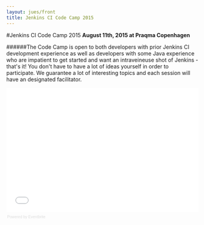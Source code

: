 ```yaml
---
layout: jues/front
title: Jenkins CI Code Camp 2015
---
```

#Jenkins CI Code Camp 2015
__August 11th, 2015 at Praqma Copenhagen__



######The Code Camp is open to both developers with prior Jenkins CI development experience as well as developers with some Java experience who are impatient to get started and want an intraveineuse shot of Jenkins - that's it! You don't have to have a lot of ideas yourself in order to participate. We guarantee a lot of interesting topics and each session will have an designated facilitator.

<div style="width:100%; text-align:left;" ><iframe  src="//eventbrite.com/tickets-external?eid=17385898691&ref=etckt" frameborder="0" height="326" width="100%" vspace="0" hspace="0" marginheight="5" marginwidth="5" scrolling="auto" allowtransparency="true"></iframe><div style="font-family:Helvetica, Arial; font-size:10px; padding:5px 0 5px; margin:2px; width:100%; text-align:left;" ><a class="powered-by-eb" style="color: #dddddd; text-decoration: none;" target="_blank" href="http://www.eventbrite.com/r/etckt">Powered by Eventbrite</a></div></div>
